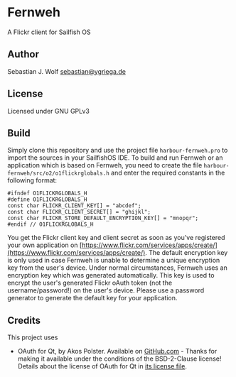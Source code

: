 # Fernweh
A Flickr client for Sailfish OS

## Author
Sebastian J. Wolf [sebastian@ygriega.de](mailto:sebastian@ygriega.de)

## License
Licensed under GNU GPLv3

## Build
Simply clone this repository and use the project file `harbour-fernweh.pro` to import the sources in your SailfishOS IDE. To build and run Fernweh or an application which is based on Fernweh, you need to create the file `harbour-fernweh/src/o2/o1flickrglobals.h` and enter the required constants in the following format:
```
#ifndef O1FLICKRGLOBALS_H
#define O1FLICKRGLOBALS_H
const char FLICKR_CLIENT_KEY[] = "abcdef";
const char FLICKR_CLIENT_SECRET[] = "ghijkl";
const char FLICKR_STORE_DEFAULT_ENCRYPTION_KEY[] = "mnopqr";
#endif // O1FLICKRGLOBALS_H
```

You get the Flickr client key and client secret as soon as you've registered your own application on [https://www.flickr.com/services/apps/create/](https://www.flickr.com/services/apps/create/). The default encryption key is only used in case Fernweh is unable to determine a unique encryption key from the user's device. Under normal circumstances, Fernweh uses an encryption key which was generated automatically. This key is used to encrypt the user's generated Flickr oAuth token (not the username/password!) on the user's device. Please use a password generator to generate the default key for your application.

## Credits
This project uses
- OAuth for Qt, by Akos Polster. Available on [GitHub.com](https://github.com/pipacs/o2) - Thanks for making it available under the conditions of the BSD-2-Clause license! Details about the license of OAuth for Qt in [its license file](src/o2/LICENSE).
